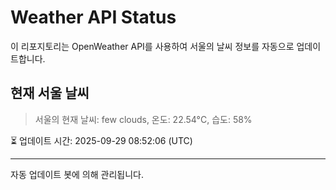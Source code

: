 
# Weather API Status

이 리포지토리는 OpenWeather API를 사용하여 서울의 날씨 정보를 자동으로 업데이트합니다.

## 현재 서울 날씨
> 서울의 현재 날씨: few clouds, 온도: 22.54°C, 습도: 58%

⏳ 업데이트 시간: 2025-09-29 08:52:06 (UTC)

---
자동 업데이트 봇에 의해 관리됩니다.

